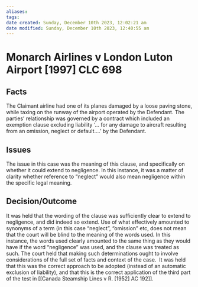 ```yaml
---
aliases: 
tags: 
date created: Sunday, December 10th 2023, 12:02:21 am
date modified: Sunday, December 10th 2023, 12:40:55 am
---
```


# Monarch Airlines v London Luton Airport [1997] CLC 698

## Facts

The Claimant airline had one of its planes damaged by a loose paving stone, while taxing on the runway of the airport operated by the Defendant. The parties’ relationship was governed by a contract which included an exemption clause excluding liability ‘… for any damage to aircraft resulting from an omission, neglect or default….’ by the Defendant.

## Issues

The issue in this case was the meaning of this clause, and specifically on whether it could extend to negligence. In this instance, it was a matter of clarity whether reference to “neglect” would also mean negligence within the specific legal meaning.

## Decision/Outcome

It was held that the wording of the clause was sufficiently clear to extend to negligence, and did indeed so extend. Use of what effectively amounted to synonyms of a term (in this case “neglect”, “omission” etc, does not mean that the court will be blind to the meaning of the words used. In this instance, the words used clearly amounted to the same thing as they would have if the word “negligence” was used, and the clause was treated as such. The court held that making such determinations ought to involve considerations of the full set of facts and context of the case.  It was held that this was the correct approach to be adopted (instead of an automatic exclusion of liability), and that this is the correct application of the third part of the test in [[Canada Steamship Lines v R. [1952] AC 192]].

